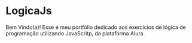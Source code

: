 # LogicaJs
Bem Vindo(a)! Esse é meu portfólio dedicado aos exercícios de lógica de programação utilizando JavaScritp, da plataforma Alura.